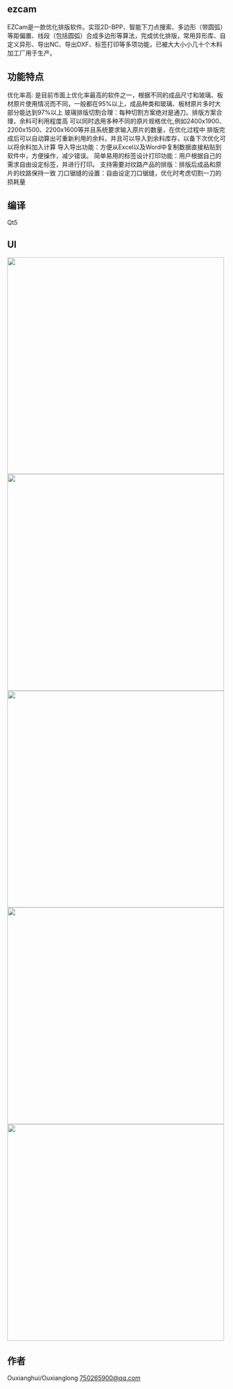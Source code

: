 ## ezcam

EZCam是一款优化排版软件。实现2D-BPP、智能下刀点搜索、多边形（带圆弧）等距偏置、线段（包括圆弧）合成多边形等算法，完成优化排版，常用异形库、自定义异形、导出NC、导出DXF、标签打印等多项功能，已被大大小小几十个木料加工厂用于生产。

## 功能特点
优化率高: 是目前市面上优化率最高的软件之一，根据不同的成品尺寸和玻璃、板材原片使用情况而不同，一般都在95%以上，成品种类和玻璃、板材原片多时大部分能达到97%以上
玻璃排版切割合理：每种切割方案绝对是通刀。排版方案合理，余料可利用程度高
可以同时选用多种不同的原片规格优化,例如2400x1900、2200x1500、2200x1600等并且系统要求输入原片的数量，在优化过程中
排版完成后可以自动算出可重新利用的余料，并且可以导入到余料库存，以备下次优化可以将余料加入计算
导入导出功能：方便从Excel以及Word中复制数据直接粘贴到软件中，方便操作，减少错误。
简单易用的标签设计打印功能：用户根据自己的需求自由设定标签，并进行打印。
支持需要对纹路产品的排版：排版后成品和原片的纹路保持一致
刀口锯缝的设置：自由设定刀口锯缝，优化时考虑切割一刀的损耗量

## 编译
Qt5
  
## UI
<img src="https://github.com/ouxianghui/ezcam/blob/main/uisamples/startup.jpg" height="500" /><br>
<img src="https://github.com/ouxianghui/ezcam/blob/main/uisamples/aboutus.jpg" height="500" /><br>
<img src="https://github.com/ouxianghui/ezcam/blob/main/uisamples/list.jpg" height="500" /><br>
<img src="https://github.com/ouxianghui/ezcam/blob/main/uisamples/settings.jpg" height="500" /><br>
<img src="https://github.com/ouxianghui/ezcam/blob/main/uisamples/cnc-preview.jpg" height="500" /><br>


## 作者
Ouxianghui/Ouxianglong 750265900@qq.com
